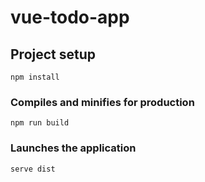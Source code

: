 # vue-todo-app

## Project setup
```
npm install
```

### Compiles and minifies for production
```
npm run build
```

### Launches the application
```
serve dist
```
